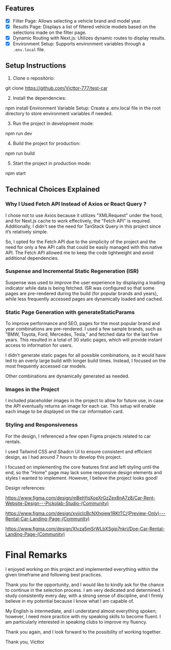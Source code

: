 ## Features

- [x] Filter Page: Allows selecting a vehicle brand and model year.
- [x] Results Page: Displays a list of filtered vehicle models based on the selections made on the filter page.
- [x] Dynamic Routing with Next.js: Utilizes dynamic routes to display results.
- [x] Environment Setup: Supports environment variables through a `.env.local` file.

## Setup Instructions

1. Clone o repositório:

git clone https://github.com/Victtor-777/test-car

2. Install the dependencies:

npm install
Environment Variable Setup: Create a .env.local file in the root directory to store environment variables if needed.

3. Run the project in development mode:

npm run dev

4. Build the project for production:

npm run build

5. Start the project in production mode:

npm start

## Technical Choices Explained

### Why I Used Fetch API Instead of Axios or React Query ?

I chose not to use Axios because it utilizes "XMLRequest" under the hood, and for Next.js cache to work effectively, the "Fetch API" is required. Additionally, I didn't see the need for TanStack Query in this project since it’s relatively simple.

So, I opted for the Fetch API due to the simplicity of the project and the need for only a few API calls that could be easily managed with this native API. The Fetch API allowed me to keep the code lightweight and avoid additional dependencies.

### Suspense and Incremental Static Regeneration (ISR)

Suspense was used to improve the user experience by displaying a loading indicator while data is being fetched. ISR was configured so that some pages are pre-rendered during the build (for popular brands and years), while less frequently accessed pages are dynamically loaded and cached.

### Static Page Generation with generateStaticParams

To improve performance and SEO, pages for the most popular brand and year combinations are pre-rendered. I used a few sample brands, such as "BMW, Toyota, Ford, Mercedes, Tesla," and fetched data for the last five years. This resulted in a total of 30 static pages, which will provide instant access to information for users.

I didn’t generate static pages for all possible combinations, as it would have led to an overly large build with longer build times. Instead, I focused on the most frequently accessed car models.

Other combinations are dynamically generated as needed.

### Images in the Project

I included placeholder images in the project to allow for future use, in case the API eventually returns an image for each car. This setup will enable each image to be displayed on the car information card.

### Styling and Responsiveness

For the design, I referenced a few open Figma projects related to car rentals.

I used Tailwind CSS and Shadcn UI to ensure consistent and efficient design, as I had around 7 hours to develop this project.

I focused on implementing the core features first and left styling until the end, so the "Home" page may lack some responsive design elements and styles I wanted to implement. However, I believe the project looks good!

Design references:

https://www.figma.com/design/mBehYqXoeXrGzZex8nA7z8/Car-Rent-Website-Design---Pickolab-Studio-(Community)

https://www.figma.com/design/xvjjcIcBcNXhojew1RKtTC/(Preview-Only)---Rental-Car-Landing-Page-(Community)

https://www.figma.com/design/Xlvza5mSrWLbXSgip7nkri/Doe-Car-Rental-Landing-Page-(Community)

# Final Remarks

I enjoyed working on this project and implemented everything within the given timeframe and following best practices.

Thank you for the opportunity, and I would like to kindly ask for the chance to continue in the selection process. I am very dedicated and determined. I study consistently every day, with a strong sense of discipline, and I firmly believe in my potential because I know what I am capable of.

My English is intermediate, and I understand almost everything spoken; however, I need more practice with my speaking skills to become fluent. I am particularly interested in speaking clubs to improve my fluency.

Thank you again, and I look forward to the possibility of working together.

Thank you,
Victtor
